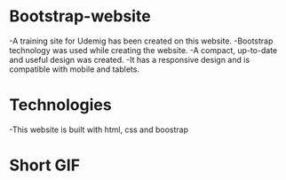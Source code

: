 # Bootstrap-website
-A training site for Udemig has been created on this website.
-Bootstrap technology was used while creating the website.
-A compact, up-to-date and useful design was created.
-It has a responsive design and is compatible with mobile and tablets.

# Technologies
 -This website is built with html, css and boostrap
 
 # Short GIF
  
